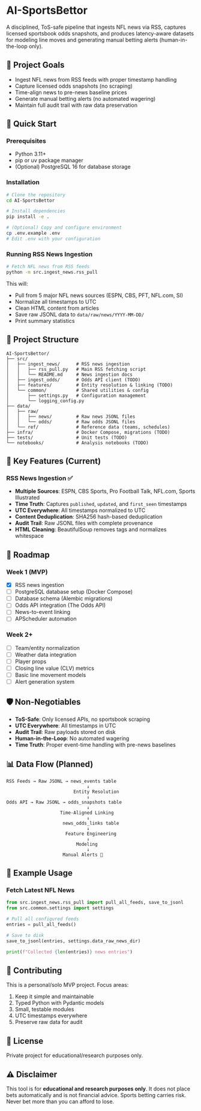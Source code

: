 # AI-SportsBettor

A disciplined, ToS-safe pipeline that ingests NFL news via RSS, captures licensed sportsbook odds snapshots, and produces latency-aware datasets for modeling line moves and generating manual betting alerts (human-in-the-loop only).

## 🎯 Project Goals

- Ingest NFL news from RSS feeds with proper timestamp handling
- Capture licensed odds snapshots (no scraping)
- Time-align news to pre-news baseline prices
- Generate manual betting alerts (no automated wagering)
- Maintain full audit trail with raw data preservation

## 🚀 Quick Start

### Prerequisites

- Python 3.11+
- pip or uv package manager
- (Optional) PostgreSQL 16 for database storage

### Installation

```bash
# Clone the repository
cd AI-SportsBettor

# Install dependencies
pip install -e .

# (Optional) Copy and configure environment
cp .env.example .env
# Edit .env with your configuration
```

### Running RSS News Ingestion

```bash
# Fetch NFL news from RSS feeds
python -m src.ingest_news.rss_pull
```

This will:
- Pull from 5 major NFL news sources (ESPN, CBS, PFT, NFL.com, SI)
- Normalize all timestamps to UTC
- Clean HTML content from articles
- Save raw JSONL data to `data/raw/news/YYYY-MM-DD/`
- Print summary statistics

## 📁 Project Structure

```
AI-SportsBettor/
├── src/
│   ├── ingest_news/      # RSS news ingestion
│   │   ├── rss_pull.py   # Main RSS fetching script
│   │   └── README.md     # News ingestion docs
│   ├── ingest_odds/      # Odds API client (TODO)
│   ├── features/         # Entity resolution & linking (TODO)
│   └── common/           # Shared utilities & config
│       ├── settings.py   # Configuration management
│       └── logging_config.py
├── data/
│   ├── raw/
│   │   ├── news/         # Raw news JSONL files
│   │   └── odds/         # Raw odds JSONL files
│   └── ref/              # Reference data (teams, schedules)
├── infra/                # Docker Compose, migrations (TODO)
├── tests/                # Unit tests (TODO)
└── notebooks/            # Analysis notebooks (TODO)
```

## 🔑 Key Features (Current)

### RSS News Ingestion ✅

- **Multiple Sources**: ESPN, CBS Sports, Pro Football Talk, NFL.com, Sports Illustrated
- **Time Truth**: Captures `published`, `updated`, and `first_seen` timestamps
- **UTC Everywhere**: All timestamps normalized to UTC
- **Content Deduplication**: SHA256 hash-based deduplication
- **Audit Trail**: Raw JSONL files with complete provenance
- **HTML Cleaning**: BeautifulSoup removes tags and normalizes whitespace

## 🚧 Roadmap

### Week 1 (MVP)
- [x] RSS news ingestion
- [ ] PostgreSQL database setup (Docker Compose)
- [ ] Database schema (Alembic migrations)
- [ ] Odds API integration (The Odds API)
- [ ] News-to-event linking
- [ ] APScheduler automation

### Week 2+
- [ ] Team/entity normalization
- [ ] Weather data integration
- [ ] Player props
- [ ] Closing line value (CLV) metrics
- [ ] Basic line movement models
- [ ] Alert generation system

## 🛡️ Non-Negotiables

- **ToS-Safe**: Only licensed APIs, no sportsbook scraping
- **UTC Everywhere**: All timestamps in UTC
- **Audit Trail**: Raw payloads stored on disk
- **Human-in-the-Loop**: No automated wagering
- **Time Truth**: Proper event-time handling with pre-news baselines

## 📊 Data Flow (Planned)

```
RSS Feeds → Raw JSONL → news_events table
                              ↓
                         Entity Resolution
                              ↓
Odds API → Raw JSONL → odds_snapshots table
                              ↓
                    Time-Aligned Linking
                              ↓
                     news_odds_links table
                              ↓
                      Feature Engineering
                              ↓
                          Modeling
                              ↓
                     Manual Alerts 🚨
```

## 📝 Example Usage

### Fetch Latest NFL News

```python
from src.ingest_news.rss_pull import pull_all_feeds, save_to_jsonl
from src.common.settings import settings

# Pull all configured feeds
entries = pull_all_feeds()

# Save to disk
save_to_jsonl(entries, settings.data_raw_news_dir)

print(f"Collected {len(entries)} news entries")
```

## 🤝 Contributing

This is a personal/solo MVP project. Focus areas:
1. Keep it simple and maintainable
2. Typed Python with Pydantic models
3. Small, testable modules
4. UTC timestamps everywhere
5. Preserve raw data for audit

## 📄 License

Private project for educational/research purposes only.

## ⚠️ Disclaimer

This tool is for **educational and research purposes only**. It does not place bets automatically and is not financial advice. Sports betting carries risk. Never bet more than you can afford to lose.